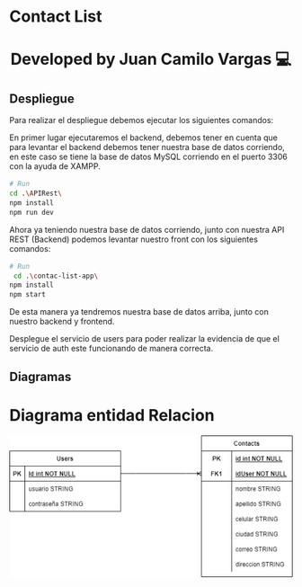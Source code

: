 # Contact List
<h1 align="center">Developed by Juan Camilo Vargas 💻 </h1>

## Despliegue

Para realizar el despliegue debemos ejecutar los siguientes comandos:

En primer lugar ejecutaremos el backend, debemos tener en cuenta que para levantar el backend debemos tener nuestra base de datos corriendo, en este caso se tiene la base de datos MySQL corriendo en el puerto 3306 con la ayuda de XAMPP.

``` bash
# Run
cd .\APIRest\
npm install
npm run dev
```
Ahora ya teniendo nuestra base de datos corriendo, junto con nuestra API REST (Backend) podemos levantar nuestro front con los siguientes comandos:

``` bash
# Run
 cd .\contac-list-app\
npm install
npm start
```
De esta manera ya tendremos nuestra base de datos arriba, junto con nuestro backend y frontend.

Desplegue el servicio de users para poder realizar la evidencia de que el servicio de auth este funcionando de manera correcta.

## Diagramas

# Diagrama entidad Relacion
![Diagrama entidad Relacion](./Diagrams/EntityRelation.png "Diagrama entidad Relacion")
